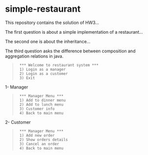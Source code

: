 # simple-restaurant
This repository contains the solution of HW3... 

The first question is about a simple implementation of a restaurant...  

The second one is about the inheritance... 

The third question asks the difference between composition and aggregation relations in java.
>      *** Welcome to restaurant system ***
>      1) Login as a manager
>      2) Login as a customer
>      3) Exit

1- Manager
>      *** Manager Menu ***
>      1) Add to dinner menu
>      2) Add to lunch menu
>      3) Customer info
>      4) Back to main menu

2- Customer
>      *** Manager Menu ***
>      1) Add new order
>      2) Show orders details
>      3) Cancel an order
>      4) Back to main menu
